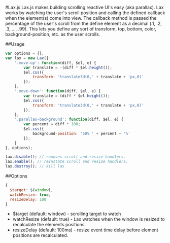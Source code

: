 #Lax.js
Lax.js makes building scrolling reactive UI's easy (aka parallax). Lax works by watching the user's scroll position and calling the defined callback when the element(s) come into view. The callback method is passed the percentage of the user's scroll from the define element as a decimal (.1, .2, .3, ..., .99). This lets you define any sort of transform, top, bottom, color, background-position, etc. as the user scrolls.

##Usage
```javascript
var options = {};
var lax = new Lax({
	'.move-up': function(diff, $el, e) {
		var translate = -(diff * $el.height());
	    $el.css({
      		transform: 'translate3d(0,' + translate + 'px,0)'
  		});
	},
	'.move-down': function(diff, $el, e) {
		var translate = (diff * $el.height());
	    $el.css({
      		transform: 'translate3d(0,' + translate + 'px,0)'
  		});
	},
	'.parallax-background': function(diff, $el, e) {
		var percent = diff * 100;
	    $el.css({
      		background-position: '50% ' + percent + '%'
  		});
	}
}, options);

lax.disable(); // removes scroll and resize handlers.
lax.enable(); // reinstate scroll and resize handlers.
lax.destroy(); // kill lax
```

##Options
```javascript
{
  $target: $(window),
  watchResize: true,
  resizeDelay: 100
}
```
* $target (default: window) - scrolling target to watch
* watchResize (default: true) - Lax watches when the window is resized to recalculate the elements positions.
* resizeDelay (default: 100ms) - resize event time delay before element positions are recalculated.
